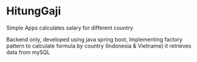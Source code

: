 # HitungGaji
Simple Apps calculates salary for different country

Backend only, developed using java spring boot, 
Implementing factory pattern to calculate formula by country (Indonesia & Vietname)
it retrieves data from mySQL

